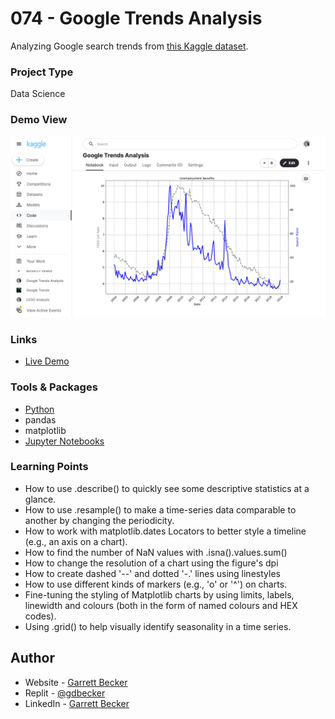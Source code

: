 # 074 - Google Trends Analysis

Analyzing Google search trends from [this Kaggle dataset](https://www.kaggle.com/datasets/salmane/google-trends).

### Project Type

Data Science

### Demo View

![](./074-google-trends-analysis.jpg)

### Links

- [Live Demo](https://www.kaggle.com/code/garrettbecker/google-trends-analysis/notebook)

### Tools & Packages

- [Python](https://www.python.org)
- pandas
- matplotlib
- [Jupyter Notebooks](https://jupyter.org)

### Learning Points

- How to use .describe() to quickly see some descriptive statistics at a glance.
- How to use .resample() to make a time-series data comparable to another by changing the periodicity.
- How to work with matplotlib.dates Locators to better style a timeline (e.g., an axis on a chart).
- How to find the number of NaN values with .isna().values.sum()
- How to change the resolution of a chart using the figure's dpi
- How to create dashed '--' and dotted '-.' lines using linestyles
- How to use different kinds of markers (e.g., 'o' or '^') on charts.
- Fine-tuning the styling of Matplotlib charts by using limits, labels, linewidth and colours (both in the form of named colours and HEX codes).
- Using .grid() to help visually identify seasonality in a time series.

## Author

- Website - [Garrett Becker]()
- Replit - [@gdbecker](https://replit.com/@gdbecker)
- LinkedIn - [Garrett Becker](https://www.linkedin.com/in/garrett-becker-923b4a106/)